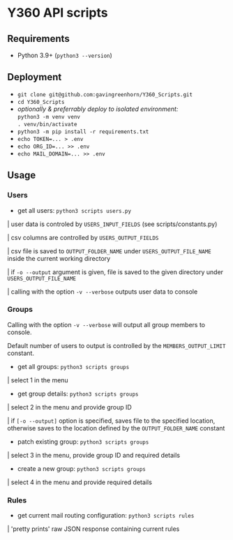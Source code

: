 # Y360 API scripts
## Requirements
 - Python 3.9+ (`python3 --version`)
## Deployment
 - `git clone git@github.com:gavingreenhorn/Y360_Scripts.git`
 - `cd Y360_Scripts`
 - *optionally & preferrably deploy to isolated environment:*  
 `python3 -m venv venv`  
 `. venv/bin/activate`
 - `python3 -m pip install -r requirements.txt`
 - `echo TOKEN=... > .env`
 - `echo ORG_ID=... >> .env`
 - `echo MAIL_DOMAIN=... >> .env`

## Usage
### Users
- get all users: `python3 scripts users.py`

| user data is controled by `USERS_INPUT_FIELDS` (see scripts/constants.py)

| csv columns are controlled by `USERS_OUTPUT_FIELDS`

| csv file is saved to `OUTPUT_FOLDER_NAME` under `USERS_OUTPUT_FILE_NAME` inside the current working directory

| if `-o --output` argument is given, file is saved to the given directory under `USERS_OUTPUT_FILE_NAME`

| calling with the option `-v --verbose` outputs user data to console 
### Groups
Calling with the option `-v --verbose` will output all group members to console.

Default number of users to output is controlled by the `MEMBERS_OUTPUT_LIMIT` constant.

- get all groups: `python3 scripts groups`

| select 1 in the menu
- get group details: `python3 scripts groups`

| select 2 in the menu and provide group ID

| if `[-o --output]` option is specified, saves file to the specified location, otherwise saves to the location defined by the `OUTPUT_FOLDER_NAME` constant
- patch existing group: `python3 scripts groups`

| select 3 in the menu, provide group ID and required details
- create a new group: `python3 scripts groups`

| select 4 in the menu and provide required details
### Rules
- get current mail routing configuration: `python3 scripts rules`

| 'pretty prints' raw JSON response containing current rules